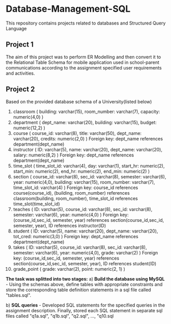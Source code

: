 # Database-Management-SQL
This repository contains projects related to databases and Structured Query Language


## **Project 1**
The aim of this project was to perform ER Modelling and then convert it to the Relational Table Schema for 
mobile application used in school-parent communications according to the assignment specified
 user requirements and activities.


 ## **Project 2**
Based on the provided database schema of a University(listed below)
1. classroom ( building: varchar(15), room_number: varchar(7), capacity: numeric(4,0) )
2. department ( dept_name: varchar(20), building: varchar(15), budget: numeric(12,2) )
3. course ( course_id: varchar(8), title: varchar(50), dept_name: varchar(20), credits: numeric(2,0) )
 Foreign key: dept_name references department(dept_name)
4. instructor ( ID: varchar(5), name: varchar(20), dept_name: varchar(20), salary: numeric(8,2) )
 Foreign key: dept_name references department(dept_name)
5. time_slot ( time_slot_id: varchar(4), day: varchar(1), start_hr: numeric(2), start_min: numeric(2),
 end_hr: numeric(2), end_min: numeric(2) )
6. section ( course_id: varchar(8), sec_id: varchar(8), semester: varchar(6), year: numeric(4,0),
 building: varchar(15), room_number: varchar(7), time_slot_id: varchar(4) )
Foreign key: course_id references course(course_id),
 (building, room_number) references classroom(building, room_number),
 time_slot_id references time_slot(time_slot_id)
7. teaches ( ID: varchar(5), course_id: varchar(8), sec_id: varchar(8), semester: varchar(6),
 year: numeric(4,0) )
Foreign key: (course_id,sec_id, semester, year) references section(course_id,sec_id, semester, year),
 ID references instructor(ID)
8. student ( ID: varchar(5), name: varchar(20), dept_name: varchar(20), tot_cred: numeric(3,0) )
 Foreign key: dept_name references department(dept_name)
9. takes ( ID: varchar(5), course_id: varchar(8), sec_id: varchar(8), semester: varchar(6),
 year: numeric(4,0), grade: varchar(2) )
Foreign key: (course_id,sec_id, semester, year) references section(course_id,sec_id, semester, year),
 ID references student(ID)
10. grade_point ( grade: varchar(2), point: numeric(2, 1) ) 

**The task was splitted into two stages:**
a) **Build the database using MySQL** - Using the schemas above, define tables with appropriate constraints and store the corresponding table definition statements in a sql file called "tables.sql". 

b) **SQL queries** - Developed SQL statements for the specified queries in the assignment description. Finally, stored each SQL statement in separate sql files called "q1a.sql", "q1b.sql", "q2.sql", …, "q10.sql
